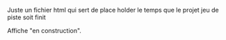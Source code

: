 Juste un fichier html qui sert de place holder le temps que le projet jeu de piste soit finit

Affiche "en construction".
